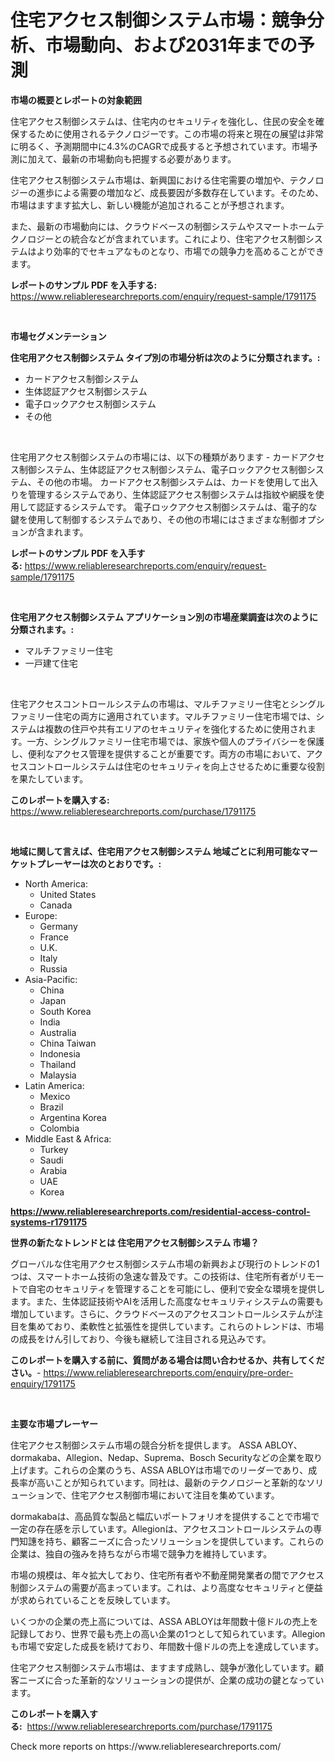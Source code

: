 <p><h1>住宅アクセス制御システム市場：競争分析、市場動向、および2031年までの予測</h1></p><p><strong>市場の概要とレポートの対象範囲</strong></p>
<p><p>住宅アクセス制御システムは、住宅内のセキュリティを強化し、住民の安全を確保するために使用されるテクノロジーです。この市場の将来と現在の展望は非常に明るく、予測期間中に4.3%のCAGRで成長すると予想されています。市場予測に加えて、最新の市場動向も把握する必要があります。 </p><p>住宅アクセス制御システム市場は、新興国における住宅需要の増加や、テクノロジーの進歩による需要の増加など、成長要因が多数存在しています。そのため、市場はますます拡大し、新しい機能が追加されることが予想されます。</p><p>また、最新の市場動向には、クラウドベースの制御システムやスマートホームテクノロジーとの統合などが含まれています。これにより、住宅アクセス制御システムはより効率的でセキュアなものとなり、市場での競争力を高めることができます。</p></p>
<p><strong>レポートのサンプル PDF を入手する:</strong> <a href="https://www.reliableresearchreports.com/enquiry/request-sample/1791175">https://www.reliableresearchreports.com/enquiry/request-sample/1791175</a></p>
<p>&nbsp;</p>
<p><strong>市場セグメンテーション</strong></p>
<p><strong>住宅用アクセス制御システム タイプ別の市場分析は次のように分類されます。:</strong></p>
<p><ul><li>カードアクセス制御システム</li><li>生体認証アクセス制御システム</li><li>電子ロックアクセス制御システム</li><li>その他</li></ul></p>
<p>&nbsp;</p>
<p><p>住宅用アクセス制御システムの市場には、以下の種類があります - カードアクセス制御システム、生体認証アクセス制御システム、電子ロックアクセス制御システム、その他の市場。 カードアクセス制御システムは、カードを使用して出入りを管理するシステムであり、生体認証アクセス制御システムは指紋や網膜を使用して認証するシステムです。 電子ロックアクセス制御システムは、電子的な鍵を使用して制御するシステムであり、その他の市場にはさまざまな制御オプションが含まれます。</p></p>
<p><strong>レポートのサンプル PDF を入手する:</strong>&nbsp;<a href="https://www.reliableresearchreports.com/enquiry/request-sample/1791175">https://www.reliableresearchreports.com/enquiry/request-sample/1791175</a></p>
<p>&nbsp;</p>
<p><strong> 住宅用アクセス制御システム アプリケーション別の市場産業調査は次のように分類されます。:</strong></p>
<p><ul><li>マルチファミリー住宅</li><li>一戸建て住宅</li></ul></p>
<p>&nbsp;</p>
<p><p>住宅アクセスコントロールシステムの市場は、マルチファミリー住宅とシングルファミリー住宅の両方に適用されています。マルチファミリー住宅市場では、システムは複数の住戸や共有エリアのセキュリティを強化するために使用されます。一方、シングルファミリー住宅市場では、家族や個人のプライバシーを保護し、便利なアクセス管理を提供することが重要です。両方の市場において、アクセスコントロールシステムは住宅のセキュリティを向上させるために重要な役割を果たしています。</p></p>
<p><strong>このレポートを購入する:</strong>&nbsp; <a href="https://www.reliableresearchreports.com/purchase/1791175">https://www.reliableresearchreports.com/purchase/1791175</a></p>
<p>&nbsp;</p>
<p><strong>地域に関して言えば、住宅用アクセス制御システム 地域ごとに利用可能なマーケットプレーヤーは次のとおりです。:</strong></p>
<p><ul>
    <li>
        North America:
        <ul>
            <li>United States</li>
            <li>Canada</li>
        </ul>
    </li>
    <li>
        Europe:
        <ul>
            <li>Germany</li>
            <li>France</li>
            <li>U.K.</li>
            <li>Italy</li>
            <li>Russia</li>
        </ul>
    </li>
    <li>
        Asia-Pacific:
        <ul>
            <li>China</li>
            <li>Japan</li>
            <li>South Korea</li>
            <li>India</li>
            <li>Australia</li>
            <li>China Taiwan</li>
            <li>Indonesia</li>
            <li>Thailand</li>
            <li>Malaysia</li>
        </ul>
    </li>
    <li>
        Latin America:
        <ul>
            <li>Mexico</li>
            <li>Brazil</li>
            <li>Argentina Korea</li>
            <li>Colombia</li>
        </ul>
    </li>
    <li>
        Middle East & Africa:
        <ul>
            <li>Turkey</li>
            <li>Saudi</li>
            <li>Arabia</li>
            <li>UAE</li>
            <li>Korea</li>
        </ul>
    </li>
    </ul></p>
<p><strong><a href="https://www.reliableresearchreports.com/residential-access-control-systems-r1791175">https://www.reliableresearchreports.com/residential-access-control-systems-r1791175</a></strong>&nbsp;</p>
<p><strong>世界の新たなトレンドとは 住宅用アクセス制御システム 市場？</strong></p>
<p><p>グローバルな住宅用アクセス制御システム市場の新興および現行のトレンドの1つは、スマートホーム技術の急速な普及です。この技術は、住宅所有者がリモートで自宅のセキュリティを管理することを可能にし、便利で安全な環境を提供します。また、生体認証技術やAIを活用した高度なセキュリティシステムの需要も増加しています。さらに、クラウドベースのアクセスコントロールシステムが注目を集めており、柔軟性と拡張性を提供しています。これらのトレンドは、市場の成長をけん引しており、今後も継続して注目される見込みです。</p></p>
<p><strong>このレポートを購入する前に、質問がある場合は問い合わせるか、共有してください。</strong>- <a href="https://www.reliableresearchreports.com/enquiry/pre-order-enquiry/1791175">https://www.reliableresearchreports.com/enquiry/pre-order-enquiry/1791175</a></p>
<p>&nbsp;</p>
<p><strong>主要な市場プレーヤー</strong></p>
<p><p>住宅アクセス制御システム市場の競合分析を提供します。 ASSA ABLOY、dormakaba、Allegion、Nedap、Suprema、Bosch Securityなどの企業を取り上げます。これらの企業のうち、ASSA ABLOYは市場でのリーダーであり、成長率が高いことが知られています。同社は、最新のテクノロジーと革新的なソリューションで、住宅アクセス制御市場において注目を集めています。</p><p>dormakabaは、高品質な製品と幅広いポートフォリオを提供することで市場で一定の存在感を示しています。Allegionは、アクセスコントロールシステムの専門知譓を持ち、顧客ニーズに合ったソリューションを提供しています。これらの企業は、独自の強みを持ちながら市場で競争力を維持しています。</p><p>市場の規模は、年々拡大しており、住宅所有者や不動産開発業者の間でアクセス制御システムの需要が高まっています。これは、より高度なセキュリティと便益が求められていることを反映しています。</p><p>いくつかの企業の売上高については、ASSA ABLOYは年間数十億ドルの売上を記録しており、世界で最も売上の高い企業の1つとして知られています。Allegionも市場で安定した成長を続けており、年間数十億ドルの売上を達成しています。</p><p>住宅アクセス制御システム市場は、ますます成熟し、競争が激化しています。顧客ニーズに合った革新的なソリューションの提供が、企業の成功の鍵となっています。</p></p>
<p><strong>このレポートを購入する:</strong>&nbsp;&nbsp;<a href="https://www.reliableresearchreports.com/purchase/1791175">https://www.reliableresearchreports.com/purchase/1791175</a></p>
<p>Check more reports on https://www.reliableresearchreports.com/</p>